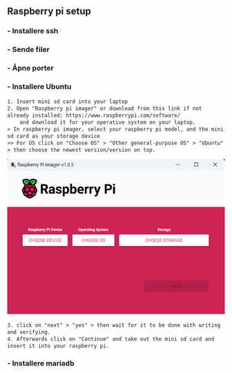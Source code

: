 ## Raspberry pi setup

### - Installere ssh


### - Sende filer


### - Åpne porter


### - Installere Ubuntu


```
1. Insert mini sd card into your laptop
2. Open "Raspberry pi imager" or download from this link if not already installed: https://www.raspberrypi.com/software/
    and download it for your operative system on your laptop.
> In raspberry pi imager, select your raspberry pi model, and the mini sd card as your storage device
>> For OS click on "Choose OS" > "Other general-purpose OS" > "Ubuntu" > then choose the newest version/version on top.
```
![alt text](https://github.com/PolishCowPog/Coop_repo/blob/main/Raspberry_pi_imager.png)
```
3. click on "next" > "yes" > then wait for it to be done with writing and verifying.
4. Afterwards click on "Continue" and take out the mini sd card and insert it into your raspberry pi.
```



### - Installere mariadb
